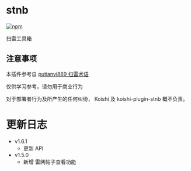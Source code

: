 # stnb

[![npm](https://img.shields.io/npm/v/koishi-plugin-stnb?style=flat-square)](https://www.npmjs.com/package/koishi-plugin-stnb)

扫雷工具箱

## 注意事项

本插件参考自 [putianyi889 扫雷术语](https://github.com/putianyi889/mmmh-wiki)

仅供学习参考，请勿用于商业行为

对于部署者行为及所产生的任何纠纷， Koishi 及 koishi-plugin-stnb 概不负责。

# 更新日志

- v1.6.1
  - 更新 API
- v1.5.0
  - 新增 雷网帖子查看功能
